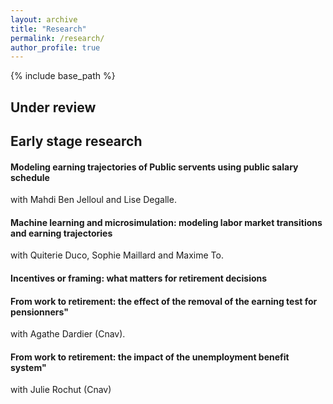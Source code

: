 ```yaml
---
layout: archive
title: "Research"
permalink: /research/
author_profile: true
---
```


{% include base_path %}



## Under review

## Early stage research  


#### Modeling earning trajectories of Public servents using public salary schedule
with Mahdi Ben Jelloul and Lise Degalle. 

#### Machine learning and microsimulation: modeling labor market transitions and earning trajectories
with Quiterie Duco, Sophie Maillard and Maxime To.


#### Incentives or framing: what matters for retirement decisions

#### From work to retirement: the effect of the removal of the earning test for pensionners"
 with Agathe Dardier (Cnav). 
 
#### From work to retirement: the impact of the unemployment benefit system"
with Julie Rochut (Cnav)

